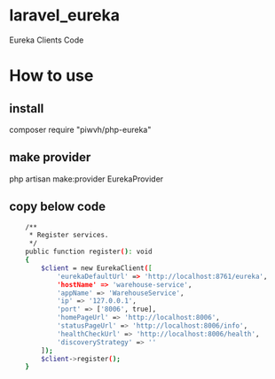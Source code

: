 # laravel_eureka
Eureka Clients Code

# How to use
## install
composer require "piwvh/php-eureka"

## make provider
php artisan make:provider EurekaProvider

## copy below code
```bash
    /**
     * Register services.
     */
    public function register(): void
    {
        $client = new EurekaClient([
            'eurekaDefaultUrl' => 'http://localhost:8761/eureka',
            'hostName' => 'warehouse-service',
            'appName' => 'WarehouseService',
            'ip' => '127.0.0.1',
            'port' => ['8006', true],
            'homePageUrl' => 'http://localhost:8006',
            'statusPageUrl' => 'http://localhost:8006/info',
            'healthCheckUrl' => 'http://localhost:8006/health',
            'discoveryStrategy' => ''
        ]);
        $client->register();
    }
```
